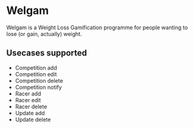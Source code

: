 # Welgam

Welgam is a Weight Loss Gamification programme for people wanting to lose (or
gain, actually) weight.

## Usecases supported

 * Competition add
 * Competition edit
 * Competition delete
 * Competition notify
 * Racer add
 * Racer edit
 * Racer delete
 * Update add
 * Update delete
